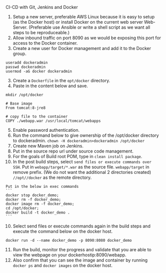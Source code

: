 CI-CD with Git, Jenkins and Docker

1)   Setup a new server, preferable AWS Linux because it is easy to setup (as the Docker host) or install Docker on the current web server Web-Server. (Preferable use Ansible or write a shell script as we want all steps to be reproduceable.)
2)   Allow inbound traffic on port 8090 as we would be exposing this port for access to the Docker container.
3)   Create a new user for Docker management and add it to the Docker group.
```
useradd dockeradmin
passwd dockeradmin
usermod -aG docker dockeradmin
```

3)   Create a ``` Dockerfile ``` in the ``` opt/docker ``` directory.
4)   Paste in the content below and save.
```
mkdir /opt/docker

# Base image 
From tomcat:8-jre8 

# copy file to the container 
COPY ./webapp.war /usr/local/tomcat/webapps
```

5)  Enable password authentication.
6)  Run the command below to give ownership of the /opt/docker directory to dockeradmin. ``` chown -H dockeradmin>dockeradmin /opt/docker ```
7)  Create new Maven job on Jenkins.
8)  Put in the source repo url under source code management.
9)  For the goals of Build root POM, type in ``` clean install package ```.
10)  In the post build steps, select ``` send files or execute commands over SSH ```.
    Put in ``` webapp/target/*.war ``` as the source file.
    ``` webapp/target ``` in remove prefix. (We do not want the additional 2 directories created)
    ``` //opt//docker ``` as the remote directory.
    
    Put in the below in exec commands
    ```
    docker stop docker_demo;
    docker rm -f docker_demo;
    docker image rm -f docker_demo;
    cd /opt/docker;
    docker build -t docker_demo .
    ```

10)  Select send files or execute commands again in the build steps and execute the command below on the docker host.
```
docker run -d --name docker_demo -p 8090:8080 docker_demo
```

11)  Run the build, monitor the progress and validate that you are able to view the webpage on your dockerhostip:8090/webapp.
12)  Also confirm that you can see the image and container by running ``` docker ps ``` and ``` docker images ``` on the docker host.
